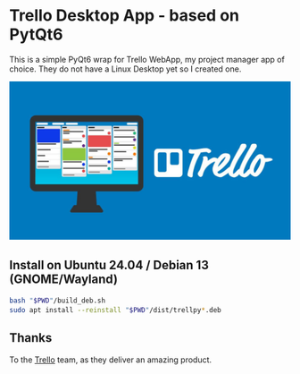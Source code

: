 # Trello Desktop App - based on PytQt6

This is a simple PyQt6 wrap for Trello WebApp, my project manager app of choice.
They do not have a Linux Desktop yet so I created one. 

![](images/trello-banner.png)

## Install on Ubuntu 24.04 / Debian 13 (GNOME/Wayland)

```bash
bash "$PWD"/build_deb.sh
sudo apt install --reinstall "$PWD"/dist/trellpy*.deb
```

## Thanks

To the [Trello](https://trello.com) team, as they deliver an amazing product.
